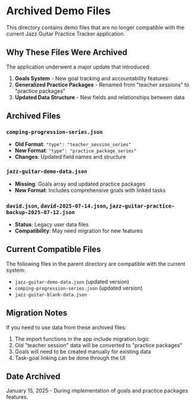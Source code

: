 # Archived Demo Files

This directory contains demo files that are no longer compatible with the current Jazz Guitar Practice Tracker application.

## Why These Files Were Archived

The application underwent a major update that introduced:
1. **Goals System** - New goal tracking and accountability features
2. **Generalized Practice Packages** - Renamed from "teacher sessions" to "practice packages"
3. **Updated Data Structure** - New fields and relationships between data

## Archived Files

### `comping-progression-series.json`
- **Old Format**: `"type": "teacher_session_series"`
- **New Format**: `"type": "practice_package_series"`
- **Changes**: Updated field names and structure

### `jazz-guitar-demo-data.json`
- **Missing**: Goals array and updated practice packages
- **New Format**: Includes comprehensive goals with linked tasks

### `david.json`, `david-2025-07-14.json`, `jazz-guitar-practice-backup-2025-07-12.json`
- **Status**: Legacy user data files
- **Compatibility**: May need migration for new features

## Current Compatible Files

The following files in the parent directory are compatible with the current system:
- `jazz-guitar-demo-data.json` (updated version)
- `comping-progression-series.json` (updated version)
- `jazz-guitar-blank-data.json`

## Migration Notes

If you need to use data from these archived files:
1. The import functions in the app include migration logic
2. Old "teacher session" data will be converted to "practice packages"
3. Goals will need to be created manually for existing data
4. Task-goal linking can be done through the UI

## Date Archived
January 15, 2025 - During implementation of goals and practice packages features. 